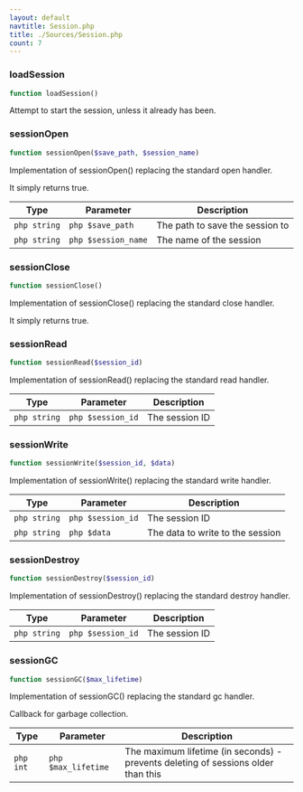 ```yaml
---
layout: default
navtitle: Session.php
title: ./Sources/Session.php
count: 7
---
```


### loadSession

```php
function loadSession()
```
Attempt to start the session, unless it already has been.



### sessionOpen

```php
function sessionOpen($save_path, $session_name)
```
Implementation of sessionOpen() replacing the standard open handler.

It simply returns true.

Type|Parameter|Description
---|---|---
`php string`|`php $save_path`|The path to save the session to
`php string`|`php $session_name`|The name of the session

### sessionClose

```php
function sessionClose()
```
Implementation of sessionClose() replacing the standard close handler.

It simply returns true.

### sessionRead

```php
function sessionRead($session_id)
```
Implementation of sessionRead() replacing the standard read handler.



Type|Parameter|Description
---|---|---
`php string`|`php $session_id`|The session ID

### sessionWrite

```php
function sessionWrite($session_id, $data)
```
Implementation of sessionWrite() replacing the standard write handler.



Type|Parameter|Description
---|---|---
`php string`|`php $session_id`|The session ID
`php string`|`php $data`|The data to write to the session

### sessionDestroy

```php
function sessionDestroy($session_id)
```
Implementation of sessionDestroy() replacing the standard destroy handler.



Type|Parameter|Description
---|---|---
`php string`|`php $session_id`|The session ID

### sessionGC

```php
function sessionGC($max_lifetime)
```
Implementation of sessionGC() replacing the standard gc handler.

Callback for garbage collection.

Type|Parameter|Description
---|---|---
`php int`|`php $max_lifetime`|The maximum lifetime (in seconds) - prevents deleting of sessions older than this


